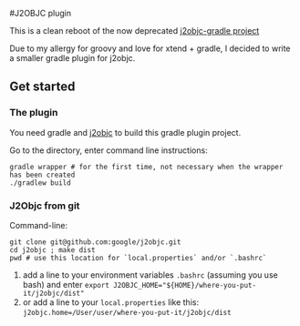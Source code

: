 #J2OBJC plugin

This is a clean reboot of the now deprecated [j2objc-gradle project](https://github.com/google/j2objc)

Due to my allergy for groovy and love for xtend + gradle, I decided
to write a smaller gradle plugin for j2objc.

## Get started

### The plugin
You need gradle and [j2objc](https://github.com/google/j2objc) to build this gradle plugin project.

Go to the directory, enter command line instructions:
```
gradle wrapper # for the first time, not necessary when the wrapper has been created
./gradlew build
```

### J2Objc from git

Command-line:
```
git clone git@github.com:google/j2objc.git
cd j2objc ; make dist
pwd # use this location for `local.properties` and/or `.bashrc`
```

1. add a line to your environment variables `.bashrc` (assuming you use bash) and enter `export J2OBJC_HOME="${HOME}/where-you-put-it/j2objc/dist"`
2. or add a line to your `local.properties` like this: `j2objc.home=/User/user/where-you-put-it/j2objc/dist`


